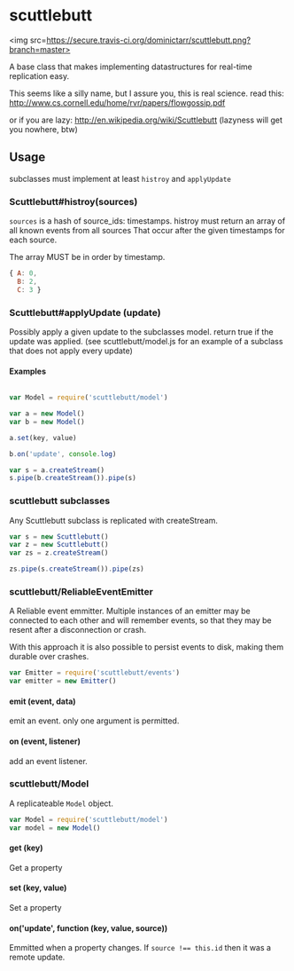 # scuttlebutt

<img src=https://secure.travis-ci.org/dominictarr/scuttlebutt.png?branch=master>

A base class that makes implementing 
datastructures for real-time  replication easy.

This seems like a silly name, but I assure you, this is real science. 
read this: http://www.cs.cornell.edu/home/rvr/papers/flowgossip.pdf

or if you are lazy: http://en.wikipedia.org/wiki/Scuttlebutt (lazyness will get you nowhere, btw)

## Usage

subclasses must implement at least `histroy` and `applyUpdate`

### Scuttlebutt#histroy(sources)

`sources` is a hash of source_ids: timestamps. 
histroy must return an array of all known events from all sources
That occur after the given timestamps for each source.

The array MUST be in order by timestamp.

``` js
{ A: 0,
  B: 2,
  C: 3 }
```

### Scuttlebutt#applyUpdate (update)

Possibly apply a given update to the subclasses model.
return true if the update was applied. (see scuttlebutt/model.js
for an example of a subclass that does not apply every update)

#### Examples

``` js

var Model = require('scuttlebutt/model')

var a = new Model()
var b = new Model()

a.set(key, value)

b.on('update', console.log)

var s = a.createStream()
s.pipe(b.createStream()).pipe(s)
```

### scuttlebutt subclasses

Any Scuttlebutt subclass is replicated with createStream.

``` js
var s = new Scuttlebutt()
var z = new Scuttlebutt()
var zs = z.createStream()

zs.pipe(s.createStream()).pipe(zs)
```

### scuttlebutt/ReliableEventEmitter

A Reliable event emmitter. Multiple instances of an emitter
may be connected to each other and will remember events,
so that they may be resent after a disconnection or crash.

With this approach it is also possible to persist events to disk,
making them durable over crashes.

``` js
var Emitter = require('scuttlebutt/events')
var emitter = new Emitter()
```

#### emit (event, data)

emit an event. only one argument is permitted.

#### on (event, listener)

add an event listener.

### scuttlebutt/Model

A replicateable `Model` object.

``` js
var Model = require('scuttlebutt/model')
var model = new Model()
```


#### get (key)

Get a property

#### set (key, value)

Set a property

#### on('update', function (key, value, source))

Emmitted when a property changes. 
If `source !== this.id`
then it was a remote update.


